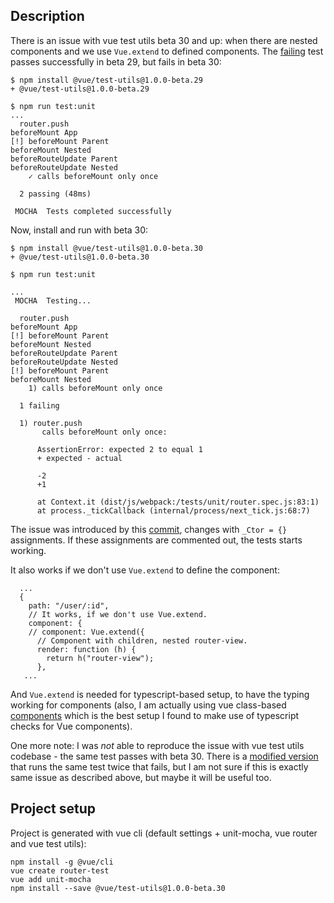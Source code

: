 ## Description

There is an issue with vue test utils beta 30 and up: when there are nested components and we use `Vue.extend` to defined components.
The [failing](./tests/unit/router.spec.js) test passes successfully in beta 29, but fails in beta 30:

```
$ npm install @vue/test-utils@1.0.0-beta.29
+ @vue/test-utils@1.0.0-beta.29
```

```
$ npm run test:unit
...
  router.push
beforeMount App
[!] beforeMount Parent
beforeMount Nested
beforeRouteUpdate Parent
beforeRouteUpdate Nested
    ✓ calls beforeMount only once

  2 passing (48ms)

 MOCHA  Tests completed successfully
```

Now, install and run with beta 30:

```
$ npm install @vue/test-utils@1.0.0-beta.30
+ @vue/test-utils@1.0.0-beta.30
```

```
$ npm run test:unit

...
 MOCHA  Testing...

  router.push
beforeMount App
[!] beforeMount Parent
beforeMount Nested
beforeRouteUpdate Parent
beforeRouteUpdate Nested
[!] beforeMount Parent
beforeMount Nested
    1) calls beforeMount only once

  1 failing

  1) router.push
       calls beforeMount only once:

      AssertionError: expected 2 to equal 1
      + expected - actual

      -2
      +1

      at Context.it (dist/js/webpack:/tests/unit/router.spec.js:83:1)
      at process._tickCallback (internal/process/next_tick.js:68:7)
```

The issue was introduced by this [commit](https://github.com/vuejs/vue-test-utils/commit/0c07653ddff92fbbc8852256ee99e1c41476e6ab), changes with `_Ctor = {}` assignments.
If these assignments are commented out, the tests starts working.

It also works if we don't use `Vue.extend` to define the component:

```
  ...
  {
    path: "/user/:id",
    // It works, if we don't use Vue.extend.
    component: {
    // component: Vue.extend({
      // Component with children, nested router-view.
      render: function (h) {
        return h("router-view");
      },
   ...
```

And `Vue.extend` is needed for typescript-based setup, to have the typing working for components (also, I am actually using vue class-based [components](https://vuejs.org/v2/guide/typescript.html#Class-Style-Vue-Components) which is the best setup I found to make use of typescript checks for Vue components).

One more note: I was *not* able to reproduce the issue with vue test utils codebase - the same test passes with beta 30.
There is a [modified version](./vue-test-utils-test-example.spec.js) that runs the same test twice that fails, but I am not sure if this is exactly same issue as described above, but maybe it will be useful too.

## Project setup

Project is generated with vue cli (default settings + unit-mocha, vue router and vue test utils):

```
npm install -g @vue/cli
vue create router-test
vue add unit-mocha
npm install --save @vue/test-utils@1.0.0-beta.30
```
